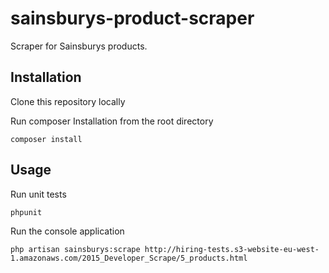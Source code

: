# sainsburys-product-scraper
Scraper for Sainsburys products.

## Installation
Clone this repository locally

Run composer Installation from the root directory

`composer install`

## Usage
Run unit tests

`phpunit`

Run the console application

`php artisan sainsburys:scrape http://hiring-tests.s3-website-eu-west-1.amazonaws.com/2015_Developer_Scrape/5_products.html`
